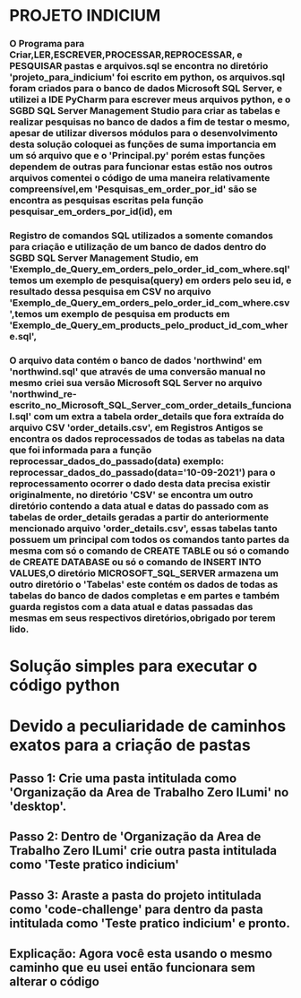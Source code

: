 # 					                        PROJETO INDICIUM 



### O Programa para Criar,LER,ESCREVER,PROCESSAR,REPROCESSAR, e PESQUISAR pastas e arquivos.sql se encontra no diretório 'projeto_para_indicium' foi escrito em python, os arquivos.sql foram criados para o banco de dados Microsoft SQL Server, e utilizei a IDE PyCharm para escrever meus arquivos python, e o SGBD SQL Server Management Studio para criar as tabelas e realizar pesquisas no banco de dados a fim de testar o mesmo, apesar de utilizar diversos módulos para o desenvolvimento desta solução coloquei as funções de suma importancia em um só arquivo que e o 'Principal.py' porém estas funções dependem de outras para funcionar estas estão nos outros arquivos comentei o código de uma maneira relativamente compreensível,em 'Pesquisas_em_order_por_id' são se encontra as pesquisas escritas pela função pesquisar_em_orders_por_id(id), em

### Registro de comandos SQL utilizados a somente comandos para criação e utilização de um banco de dados dentro do SGBD SQL Server Management Studio,  em 'Exemplo_de_Query_em_orders_pelo_order_id_com_where.sql' temos um exemplo de pesquisa(query) em orders pelo seu id, e resultado dessa pesquisa em CSV no arquivo 'Exemplo_de_Query_em_orders_pelo_order_id_com_where.csv',temos um exemplo de pesquisa em products em 'Exemplo_de_Query_em_products_pelo_product_id_com_where.sql',

### O arquivo data contém o banco de dados 'northwind' em 'northwind.sql' que através de uma conversão manual no mesmo criei sua versão Microsoft SQL Server no arquivo 'northwind_re-escrito_no_Microsoft_SQL_Server_com_order_details_funcional.sql' com um extra a tabela order_details que fora extraída do arquivo CSV 'order_details.csv', em Registros Antigos se encontra os dados reprocessados de todas as tabelas na data que foi informada para a função reprocessar_dados_do_passado(data) exemplo: reprocessar_dados_do_passado(data='10-09-2021') para o reprocessamento ocorrer o dado desta data precisa existir originalmente, no diretório 'CSV' se encontra um outro diretório contendo a data atual e datas do passado com as tabelas de order_details geradas a partir do anteriormente mencionado arquivo 'order_details.csv', essas tabelas tanto possuem um principal com todos os comandos tanto partes da mesma com só o comando de CREATE TABLE ou só o comando de CREATE DATABASE ou só o comando de INSERT INTO VALUES,O diretório MICROSOFT_SQL_SERVER armazena um outro diretório o 'Tabelas' este contém os dados de todas as tabelas do banco de dados completas e em partes e também guarda registos com a data atual e datas passadas das mesmas em seus respectivos diretórios,obrigado por terem lido.

# Solução simples para executar o código python 

# Devido a peculiaridade de caminhos exatos para a criação de pastas 

## Passo 1: Crie uma pasta intitulada como 'Organização da Area de Trabalho Zero ILumi' no 'desktop'.

## Passo 2: Dentro de 'Organização da Area de Trabalho Zero ILumi' crie outra pasta intitulada como 'Teste pratico indicium'

## Passo 3: Araste a pasta do projeto intitulada como 'code-challenge' para dentro da pasta intitulada como 'Teste pratico indicium' e pronto.

## Explicação: Agora você esta usando o mesmo caminho que eu usei então funcionara sem alterar o código

